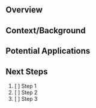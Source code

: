 ## Overview

## Context/Background

## Potential Applications

## Next Steps

1. [ ] Step 1
2. [ ] Step 2
3. [ ] Step 3